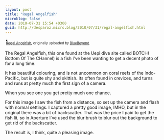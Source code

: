 ```yaml
---
layout: post
title: "Regal Angelfish"
microblog: false
date: 2010-07-31 15:54 +0300
guid: http://desparoz.micro.blog/2010/07/31/regal-angelfish.html
---
```

<div style="text-align: left; padding: 3px;"><a title="photo sharing" href="http://www.flickr.com/photos/bluebeyond/4847910420/"><img style="border: solid 2px #000000;" src="http://desparoz.me/uploads/2017/2497514a2e.jpg" alt="" /></a> <br /> <span style="font-size: 0.8em; margin-top: 0px;"><a href="http://www.flickr.com/photos/bluebeyond/4847910420/">Regal Angelfish</a>, originally uploaded by <a href="http://www.flickr.com/people/bluebeyond/">BlueBeyond</a>.</span></div>
<p>The Regal Angelfish, this one found at the Uepi dive site called BOTCH) Bottom Of The CHannel) is a fish I've been wanting to get a decent photo of for a long time.</p>
<p> It has beautiful colouring, and is not uncommon on coral reefs of the Indo-Pacific, but is quite shy and skittish. Its often found in crevices, and turns and runs at pretty much the first sign of a camera.</p>
<p> When you see one you get pretty much one chance.</p>
<p> For this image I saw the fish from a distance, so set up the camera and flash with normal settings. I captured a pretty good image, IMHO, but in the original there was a bit of backscatter. That was the price I paid to get the fish lit, so in Aperture I've used the blur brush to blur out the background to get rid of the backscatter. </p>
<p> The result is, I think, quite a pleasing image.</p>
